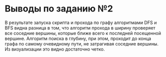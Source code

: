 # Выводы по заданию №2

В результате запуска скрипта и прохода по графу алгоритмами DFS и BFS видна разница в том, что алгоритм прохода в ширину проверяет все соседние вершины, которые ближе всего к последней посещенной вершине.
Алгоритм поиска в глубину, при этом, проходит до конца графа по самому очевидному пути, не затрагивая соседние вершины.
Из визуализации это видно достаточно четко.